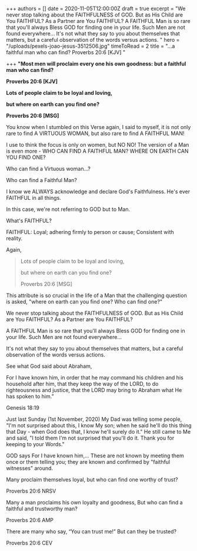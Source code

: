+++
authors = []
date = 2020-11-05T12:00:00Z
draft = true
excerpt = "We never stop talking about the FAITHFULNESS of GOD. But as His Child are You FAITHFUL? As a Partner are You FAITHFUL?   A FAITHFUL Man is so rare that you'll always Bless GOD for finding one in your life. Such Men are not found everywhere...   It's not what they say to you about themselves that matters, but a careful observation of the words versus actions. "
hero = "/uploads/pexels-joao-jesus-3512506.jpg"
timeToRead = 2
title = "...a faithful man who can find? Proverbs 20:6 [KJV] "

+++
**"Most men will proclaim every one his own goodness: but a faithful man who can find?**

**Proverbs 20:6 \[KJV\]**

**Lots of people claim to be loyal and loving,**

**but where on earth can you find one?**

**Proverbs 20:6 \[MSG\]** 

You know when I stumbled on this Verse again, I said to myself, it is not only rare to find A VIRTUOUS WOMAN, but also rare to find A FAITHFUL MAN!

I use to think the focus is only on women, but NO NO! The version of a Man is even more - WHO CAN FIND A FAITHFUL MAN? WHERE ON EARTH CAN YOU FIND ONE?

Who can find a Virtuous woman...? 

Who can find a Faithful Man? 

I know we ALWAYS acknowledge and declare God's Faithfulness. He's ever FAITHFUL in all things.

In this case, we're not referring to GOD but to Man.

What's FAITHFUL?

FAITHFUL: Loyal; adhering firmly to person or cause; Consistent with reality.

Again,

> Lots of people claim to be loyal and loving,
>
> but where on earth can you find one? 
>
> Proverbs 20:6 \[MSG\]

This attribute is so crucial in the life of a Man that the challenging question is asked, "where on earth can you find one? Who can find one?"

We never stop talking about the FAITHFULNESS of GOD. But as His Child are You FAITHFUL? As a Partner are You FAITHFUL?

A FAITHFUL Man is so rare that you'll always Bless GOD for finding one in your life. Such Men are not found everywhere...

It's not what they say to you about themselves that matters, but a careful observation of the words versus actions.

See what God said about Abraham,

For I  have known him, in order that he may command his  children and his household after him, that they keep the  way of the LORD, to do righteousness and justice, that  the LORD may bring to Abraham what He has spoken to  him.”

Genesis 18:19

Just last Sunday (1st November, 2020) My Dad was telling some people, "I'm not surprised about this, I know My son; when he said he'll do this thing that Day - when God does that, I know he'll surely do it." He still came to Me and said, "I told them I'm not surprised that you'll do it. Thank you for keeping to your Words."

GOD says For I have known him,... These are not known by meeting them once or them telling you; they are known and confirmed by "faithful witnesses" around.

Many proclaim themselves loyal, but who can find one worthy of trust?

Proverbs 20:6 NRSV

Many a man proclaims his own loyalty and goodness, But who can find a faithful and trustworthy man?

Proverbs 20:6 AMP

There are many who say, “You can trust me!” But can they be trusted?

Proverbs 20:6 CEV